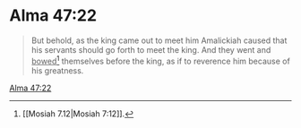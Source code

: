 # Alma 47:22

> But behold, as the king came out to meet him Amalickiah caused that his servants should go forth to meet the king. And they went and <u>bowed</u>[^a] themselves before the king, as if to reverence him because of his greatness.

[Alma 47:22](https://www.churchofjesuschrist.org/study/scriptures/bofm/alma/47?lang=eng&id=p22#p22)


[^a]: [[Mosiah 7.12|Mosiah 7:12]].  
